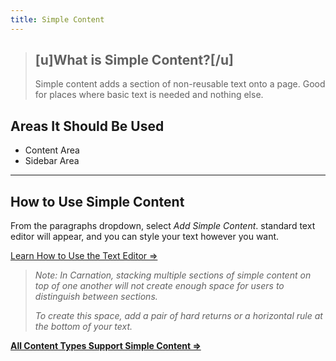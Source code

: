 ```yaml
---
title: Simple Content
---
```


>## [u]What is Simple Content?[/u]
>Simple content adds a section of non-reusable text onto a page. Good for places where basic text is needed and nothing else.

## Areas It Should Be Used

* Content Area
* Sidebar Area

---

## How to Use Simple Content
From the paragraphs dropdown, select *Add Simple Content*. standard text editor will appear, and you can style your text however you want.

[Learn How to Use the Text Editor ⇒](https://community.openymca.org/t/introduction-text-editor-open-y-user-docs/643)

> *Note: In Carnation, stacking multiple sections of simple content on top of one another will not create enough space for users to distinguish between sections.*
>
> *To create this space, add a pair of hard returns or a horizontal rule at the bottom of your text.*

**[All Content Types Support Simple Content ⇒](http://#)**